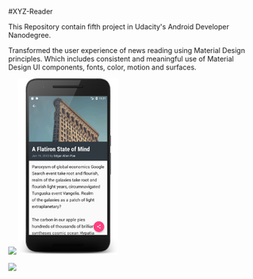 #XYZ-Reader

This Repository contain fifth project in Udacity's Android Developer Nanodegree.

Transformed the user experience of news reading using Material Design principles. Which includes consistent and meaningful use of Material Design UI components, fonts, color, motion and surfaces.

<img width="40%" src="/art/article_list_main.png" />  <img width="40%" src="/art/detail_article.png" />

<img width="60%" src="/art/detail_article_land.png" />
